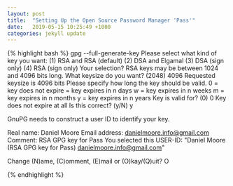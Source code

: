```yaml
---
layout: post
title:  "Setting Up the Open Source Password Manager 'Pass'"
date:   2019-05-15 10:25:49 +1000
categories: jekyll update
---
```





{% highlight bash %}
gpg --full-generate-key
Please select what kind of key you want:
   (1) RSA and RSA (default)
   (2) DSA and Elgamal
   (3) DSA (sign only)
   (4) RSA (sign only)
Your selection? 
RSA keys may be between 1024 and 4096 bits long.
What keysize do you want? (2048) 4096
Requested keysize is 4096 bits
Please specify how long the key should be valid.
         0 = key does not expire
      <n>  = key expires in n days
      <n>w = key expires in n weeks
      <n>m = key expires in n months
      <n>y = key expires in n years
Key is valid for? (0) 0
Key does not expire at all
Is this correct? (y/N) y

GnuPG needs to construct a user ID to identify your key.

Real name: Daniel Moore
Email address: danielmoore.info@gmail.com
Comment: RSA GPG key for Pass
You selected this USER-ID:
    "Daniel Moore (RSA GPG key for Pass) <danielmoore.info@gmail.com>"

Change (N)ame, (C)omment, (E)mail or (O)kay/(Q)uit? O

{% endhighlight %}